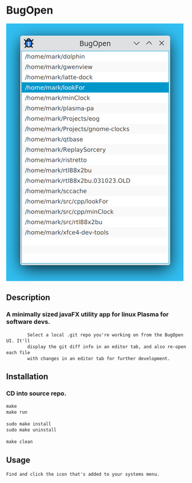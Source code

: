 # BugOpen

!['BugOpen'](https://github.com/markcapella/BugOpen/blob/main/assets/images/screenshot.png)


## Description

###    A minimally sized javaFX utility app for linux Plasma for software devs.

            Select a local .git repo you're working on from the BugOpen UI. It'll
            display the git diff info in an editor tab, and also re-open each file
            with changes in an editor tab for further development.


## Installation

###    CD into source repo.

    make
    make run

    sudo make install
    sudo make uninstall

    make clean


## Usage

    Find and click the icon that's added to your systems menu.
 